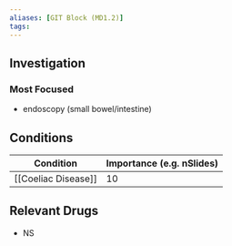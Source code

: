 ```yaml
---
aliases: [GIT Block (MD1.2)]
tags: 
---
```




## Investigation

### Most Focused
- endoscopy (small bowel/intestine)

## Conditions

| Condition           | Importance (e.g. nSlides) |
| ------------------- | ------------------------- |
| [[Coeliac Disease]] | 10                        |

## Relevant Drugs

- NS

